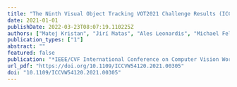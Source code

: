 ```yaml
---
title: "The Ninth Visual Object Tracking VOT2021 Challenge Results (ICCVW 2021, 2021)"
date: 2021-01-01
publishDate: 2022-03-23T08:07:19.110225Z
authors: ["Matej Kristan", "Jirí Matas", "Ales Leonardis", "Michael Felsberg", "Roman P. Pflugfelder", "Joni-Kristian Kämäräinen", "Hyung Jin Chang", "Martin Danelljan", "Luka Cehovin Zajc", "Alan Lukezic", "Ondrej Drbohlav", "Jani Käpylä", "Gustav Häger", "Song Yan", "Jinyu Yang", "Zhongqun Zhang", "Gustavo Fernández", "Mohamed H. Abdelpakey", "Goutam Bhat", "Llukman Cerkezi", "Hakan Cevikalp", "Shengyong Chen", "Xin Chen", "Miao Cheng", "Ziyi Cheng", "Yu-Chen Chiu", "Ozgun Cirakman", "Yutao Cui", "Kenan Dai", "Mohana Murali Dasari", "Qili Deng", "Xingping Dong", "Daniel K. Du", "Matteo Dunnhofer", "Zhen-Hua Feng", "Zhiyong Feng", "Zhihong Fu", "Shiming Ge", "Rama Krishna Gorthi", "Yuzhang Gu", "Bilge Gunsel", "Qing Guo", "Filiz Gurkan", "Wencheng Han", "Yanyan Huang", "Felix Järemo Lawin", "Shang-Jhih Jhang", "Rongrong Ji", "Cheng Jiang", "Yingjie Jiang", "Felix Juefei-Xu", "J. Yin", "Xiao Ke", "Fahad Shahbaz Khan", "Byeong Hak Kim", "Josef Kittler", "Xiangyuan Lan", "Jun Ha Lee", "Bastian Leibe", "Hui Li", "Jianhua Li", "Xianxian Li", "Yuezhou Li", "Bo Liu", "Chang Liu", "Jingen Liu", "Li Liu", "Qingjie Liu", "Huchuan Lu", "Wei Lu", "Jonathon Luiten", "Jie Ma", "Ziang Ma", "Niki Martinel", "Christoph Mayer", "Alireza Memarmoghadam", "Christian Micheloni", "Yuzhen Niu", "Danda Pani Paudel", "Houwen Peng", "Shoumeng Qiu", "Aravindh Rajiv", "Muhammad Rana", "Andreas Robinson", "Hasan Saribas", "Ling Shao", "Mohamed Shehata", "Furao Shen", "Jianbing Shen", "Kristian Simonato", "Xiaoning Song", "Zhangyong Tang", "Radu Timofte", "Philip H. S. Torr", "Chi-Yi Tsai", "Bedirhan Uzun", "Luc Van Gool", "Paul Voigtlaender", "Dong Wang", "Guangting Wang", "Liangliang Wang", "Lijun Wang", "Limin Wang", "Linyuan Wang", "Yong Wang", "Yunhong Wang", "Chenyan Wu", "Gangshan Wu", "Xiaojun Wu", "Fei Xie", "Tianyang Xu", "Xiang Xu", "Wanli Xue", "Bin Yan", "Wankou Yang", "Xiaoyun Yang", "Yu Ye", "Jun Yin", "Chengwei Zhang", "Chunhui Zhang", "Haitao Zhang", "Kaihua Zhang", "Kangkai Zhang", "Xiaohan Zhang", "Xiaolin Zhang", "Xinyu Zhang", "Zhibin Zhang", "Shao-Chuan Zhao", "Ming Zhen", "Bineng Zhong", "Jiawen Zhu", "Xuefeng Zhu"]
publication_types: ["1"]
abstract: ""
featured: false
publication: "*IEEE/CVF International Conference on Computer Vision Workshops, ICCVW 2021, Montreal, BC, Canada, October 11-17, 2021*"
url_pdf: "https://doi.org/10.1109/ICCVW54120.2021.00305"
doi: "10.1109/ICCVW54120.2021.00305"
---
```


